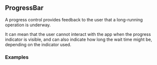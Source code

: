 ## ProgressBar

A progress control provides feedback to the user that a long-running operation is underway.

It can mean that the user cannot interact with the app when the progress indicator is visible, and can also indicate how long the wait time might be, depending on the indicator used.

### Examples
